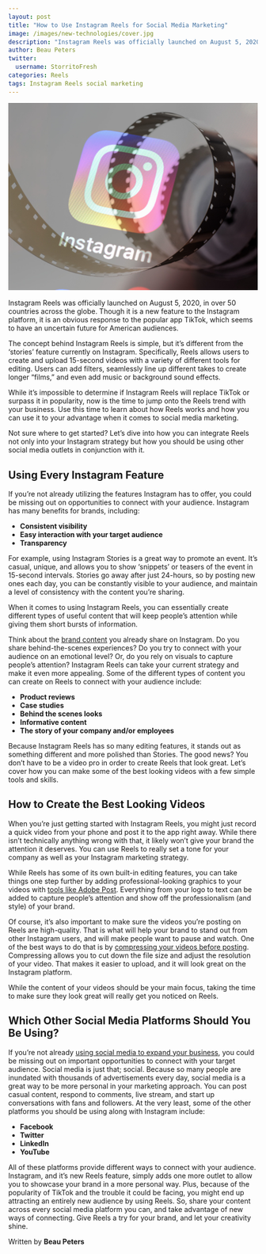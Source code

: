 ```yaml
---
layout: post
title: "How to Use Instagram Reels for Social Media Marketing"
image: /images/new-technologies/cover.jpg
description: "Instagram Reels was officially launched on August 5, 2020, in over 50 countries across the globe"
author: Beau Peters
twitter:
  username: StorritoFresh
categories: Reels
tags: Instagram Reels social marketing
---
```


![cover](/images/reels/cover.jpg)

Instagram Reels was officially launched on August 5, 2020, in over 50 countries across the globe. Though it is a new feature to the Instagram platform, it is an obvious response to the popular app TikTok, which seems to have an uncertain future for American audiences.

The concept behind Instagram Reels is simple, but it’s different from the ‘stories’ feature currently on Instagram. Specifically, Reels allows users to create and upload 15-second videos with a variety of different tools for editing. Users can add filters, seamlessly line up different takes to create longer “films,” and even add music or background sound effects.

<!--more--> 

While it’s impossible to determine if Instagram Reels will replace TikTok or surpass it in popularity, now is the time to jump onto the Reels trend with your business. Use this time to learn about how Reels works and how you can use it to your advantage when it comes to social media marketing. 

Not sure where to get started? Let’s dive into how you can integrate Reels not only into your Instagram strategy but how you should be using other social media outlets in conjunction with it. 


## Using Every Instagram Feature

If you’re not already utilizing the features Instagram has to offer, you could be missing out on opportunities to connect with your audience. Instagram has many benefits for brands, including: 

- **Consistent visibility**
- **Easy interaction with your target audience**
- **Transparency**

For example, using Instagram Stories is a great way to promote an event. It’s casual, unique, and allows you to show ‘snippets’ or teasers of the event in 15-second intervals. Stories go away after just 24-hours, so by posting new ones each day, you can be constantly visible to your audience, and maintain a level of consistency with the content you’re sharing. 

When it comes to using Instagram Reels, you can essentially create different types of useful content that will keep people’s attention while giving them short bursts of information. 

Think about the [brand content](https://blog.storrito.com/instagram/2020/05/25/how-to-write-excellent-brand-content-for-instagram.html) you already share on Instagram. Do you share behind-the-scenes experiences? Do you try to connect with your audience on an emotional level? Or, do you rely on visuals to capture people’s attention? Instagram Reels can take your current strategy and make it even more appealing. Some of the different types of content you can create on Reels to connect with your audience include: 

- **Product reviews**
- **Case studies**
- **Behind the scenes looks**
- **Informative content**
- **The story of your company and/or employees**

Because Instagram Reels has so many editing features, it stands out as something different and more polished than Stories. The good news? You don’t have to be a video pro in order to create Reels that look great. Let’s cover how you can make some of the best looking videos with a few simple tools and skills. 

## How to Create the Best Looking Videos

When you’re just getting started with Instagram Reels, you might just record a quick video from your phone and post it to the app right away. While there isn’t technically anything wrong with that, it likely won’t give your brand the attention it deserves. You can use Reels to really set a tone for your company as well as your Instagram marketing strategy. 

While Reels has some of its own built-in editing features, you can take things one step further by adding professional-looking graphics to your videos with [tools like Adobe Post](https://www.agitraining.com/adobe/adobe-post-new-app-for-creating-social-media-graphics). Everything from your logo to text can be added to capture people’s attention and show off the professionalism (and style) of your brand. 

Of course, it’s also important to make sure the videos you’re posting on Reels are high-quality. That is what will help your brand to stand out from other Instagram users, and will make people want to pause and watch. One of the best ways to do that is by [compressing your videos before posting](https://www.verizon.com/articles/how-to-compress-a-video/). Compressing allows you to cut down the file size and adjust the resolution of your video. That makes it easier to upload, and it will look great on the Instagram platform. 

While the content of your videos should be your main focus, taking the time to make sure they look great will really get you noticed on Reels. 


## Which Other Social Media Platforms Should You Be Using? 

If you’re not already [using social media to expand your business](https://taxandbusinessonline.villanova.edu/blog/how-to-use-social-media-to-expand-your-business/), you could be missing out on important opportunities to connect with your target audience. Social media is just that; social. Because so many people are inundated with thousands of advertisements every day, social media is a great way to be more personal in your marketing approach. You can post casual content, respond to comments, live stream, and start up conversations with fans and followers. At the very least, some of the other platforms you should be using along with Instagram include: 

- **Facebook**
- **Twitter**
- **LinkedIn**
- **YouTube**

All of these platforms provide different ways to connect with your audience. Instagram, and it’s new Reels feature, simply adds one more outlet to allow you to showcase your brand in a more personal way. Plus, because of the popularity of TikTok and the trouble it could be facing, you might end up attracting an entirely new audience by using Reels. So, share your content across every social media platform you can, and take advantage of new ways of connecting. Give Reels a try for your brand, and let your creativity shine.

<div class="author-description">
    <p>
      Written by <b> Beau Peters</b>
    </p>
</div>
